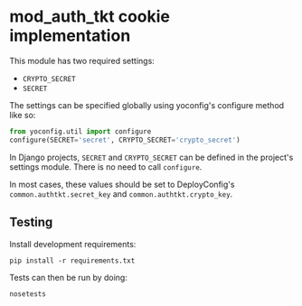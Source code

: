 # mod_auth_tkt cookie implementation

This module has two required settings:

* `CRYPTO_SECRET`
* `SECRET`

The settings can be specified globally using yoconfig's configure method
like so:

```python
from yoconfig.util import configure
configure(SECRET='secret', CRYPTO_SECRET='crypto_secret')
```

In Django projects, `SECRET` and `CRYPTO_SECRET` can be defined in the
project's settings module. There is no need to call `configure`.

In most cases, these values should be set to DeployConfig's
`common.authtkt.secret_key` and `common.authtkt.crypto_key`.

## Testing

Install development requirements:

    pip install -r requirements.txt

Tests can then be run by doing:

    nosetests
